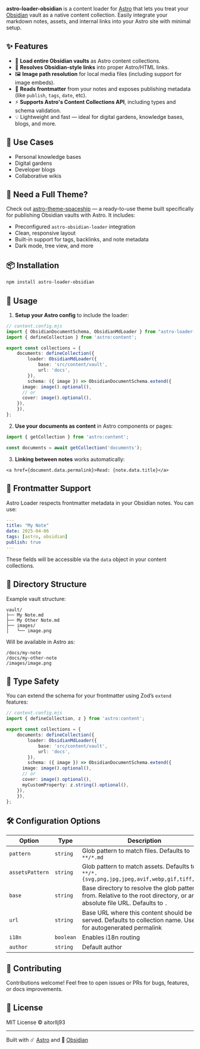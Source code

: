 
**astro-loader-obsidian** is a content loader for [Astro](https://astro.build/) that lets you treat your [Obsidian](https://obsidian.md/) vault as a native content collection. Easily integrate your markdown notes, assets, and internal links into your Astro site with minimal setup.

## ✨ Features

- 📁 **Load entire Obsidian vaults** as Astro content collections.
- 🔗 **Resolves Obsidian-style links** into proper Astro/HTML links.
- 🖼️ **Image path resolution** for local media files (including support for image embeds).
- 📝 **Reads frontmatter** from your notes and exposes publishing metadata (like `publish`, `tags`, `date`, etc).
- ⚡ **Supports Astro's Content Collections API**, including types and schema validation.
- 💡 Lightweight and fast — ideal for digital gardens, knowledge bases, blogs, and more.

## 🚀 Use Cases

- Personal knowledge bases
- Digital gardens
- Developer blogs
- Collaborative wikis

## 🧰 Need a Full Theme?

Check out [astro-theme-spaceship](https://github.com/aitorllj93/astro-theme-spaceship) — a ready-to-use theme built specifically for publishing Obsidian vaults with Astro. It includes:

- Preconfigured `astro-obsidian-loader` integration
- Clean, responsive layout
- Built-in support for tags, backlinks, and note metadata
- Dark mode, tree view, and more

## 📦 Installation

```sh
npm install astro-loader-obsidian
```

## 🔧 Usage

1. **Setup your Astro config** to include the loader:

```ts
// content.config.mjs
import { ObsidianDocumentSchema, ObsidianMdLoader } from "astro-loader-obsidian";
import { defineCollection } from 'astro:content';

export const collections = {
	documents: defineCollection({
		loader: ObsidianMdLoader({
			base: 'src/content/vault',
			url: 'docs',
		}),
		schema: ({ image }) => ObsidianDocumentSchema.extend({
      image: image().optional(),
      // or
      cover: image().optional(),
    }),
	}),
};

```

2. **Use your documents as content** in Astro components or pages:

```ts
import { getCollection } from 'astro:content';

const documents = await getCollection('documents');
```

3. **Linking between notes** works automatically:

```astro
<a href={document.data.permalink}>Read: {note.data.title}</a>
```

## 🧠 Frontmatter Support

Astro Loader respects frontmatter metadata in your Obsidian notes. You can use:

```yaml
---
title: "My Note"
date: 2025-04-06
tags: [astro, obsidian]
publish: true
---
```

These fields will be accessible via the `data` object in your content collections.

## 📁 Directory Structure

Example vault structure:

```
vault/
├── My Note.md
├── My Other Note.md
├── images/
│   └── image.png
```

Will be available in Astro as:

```
/docs/my-note
/docs/my-other-note
/images/image.png
```

## 🧪 Type Safety

You can extend the schema for your frontmatter using Zod’s `extend` features:

```ts
// content.config.mjs
import { defineCollection, z } from 'astro:content';

export const collections = {
	documents: defineCollection({
		loader: ObsidianMdLoader({
			base: 'src/content/vault',
			url: 'docs',
		}),
		schema: ({ image }) => ObsidianDocumentSchema.extend({
      image: image().optional(),
      // or
      cover: image().optional(),
      myCustomProperty: z.string().optional(),
    }),
	}),
};
```

## 🛠️ Configuration Options

| Option          | Type      | Description                                             |
|-----------------|-----------|---------------------------------------------------------|
| `pattern`  | `string`  | Glob pattern to match files. Defaults to `**/*.md` |
| `assetsPattern`  | `string`  | Glob pattern to match assets. Defaults to `**/*.{svg,png,jpg,jpeg,avif,webp,gif,tiff,ico}` |
| `base`     | `string`  | Base directory to resolve the glob pattern from. Relative to the root directory, or an absolute file URL. Defaults to `.`                     |
| `url`    | `string`  | Base URL where this content should be served. Defaults to collection name. Used for autogenerated permalink                |
| `i18n`  | `boolean` | Enables i18n routing     |
| `author`    | `string`  | Default author                |

## 🙌 Contributing

Contributions welcome! Feel free to open issues or PRs for bugs, features, or docs improvements.

## 📄 License

MIT License © aitorllj93

---

Built with ☄️ [Astro](https://astro.build) and 🧠 [Obsidian](https://obsidian.md)